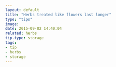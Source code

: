 ```yaml
---
layout: default
title: "Herbs treated like flowers last longer"
type: "tips"
image: 
date: 2015-09-02 14:40:04 
related: herbs
tip-type: storage
tags:
- tip
- herbs
- storage
---
```

